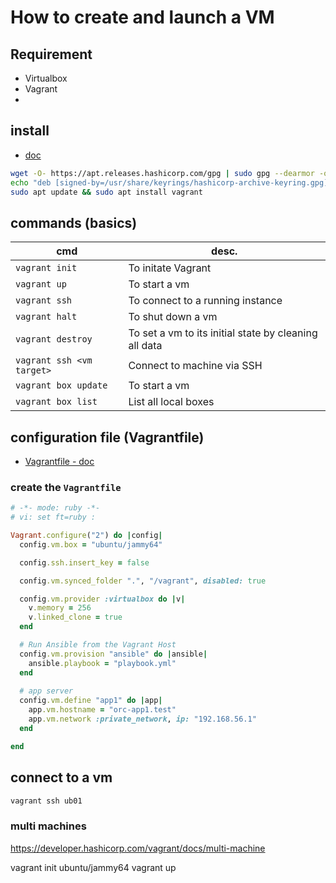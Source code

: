# How to create and launch a VM

## Requirement

  - Virtualbox
  - Vagrant
  - 


## install

- [doc](https://developer.hashicorp.com/vagrant/install)

```sh
wget -O- https://apt.releases.hashicorp.com/gpg | sudo gpg --dearmor -o /usr/share/keyrings/hashicorp-archive-keyring.gpg
echo "deb [signed-by=/usr/share/keyrings/hashicorp-archive-keyring.gpg] https://apt.releases.hashicorp.com $(lsb_release -cs) main" | sudo tee /etc/apt/sources.list.d/hashicorp.list
sudo apt update && sudo apt install vagrant
```

## commands (basics)

cmd | desc.
-|-
`vagrant init` | To initate Vagrant
`vagrant up` | To start a vm
`vagrant ssh` | To connect to a running instance
`vagrant halt` | To shut down a vm
`vagrant destroy` | To set a vm to its initial state by cleaning all data
`vagrant ssh <vm target>` | Connect to machine via SSH
`vagrant box update` | To start a vm
`vagrant box list` | List all local boxes

## configuration file (Vagrantfile)

  - [Vagrantfile - doc](https://developer.hashicorp.com/vagrant/docs/vagrantfile)

### create the `Vagrantfile`

```ruby
# -*- mode: ruby -*-
# vi: set ft=ruby :

Vagrant.configure("2") do |config|
  config.vm.box = "ubuntu/jammy64"

  config.ssh.insert_key = false

  config.vm.synced_folder ".", "/vagrant", disabled: true

  config.vm.provider :virtualbox do |v|
    v.memory = 256
    v.linked_clone = true
  end

  # Run Ansible from the Vagrant Host
  config.vm.provision "ansible" do |ansible|
    ansible.playbook = "playbook.yml"
  end
  
  # app server
  config.vm.define "app1" do |app|
    app.vm.hostname = "orc-app1.test"
    app.vm.network :private_network, ip: "192.168.56.1"
  end

end
```

## connect to a vm

```sh
vagrant ssh ub01
```

### multi machines

https://developer.hashicorp.com/vagrant/docs/multi-machine

vagrant init ubuntu/jammy64
vagrant up